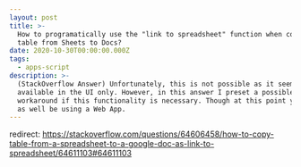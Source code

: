 ```yaml
---
layout: post
title: >-
  How to programatically use the "link to spreadsheet" function when copying a
  table from Sheets to Docs?
date: 2020-10-30T00:00:00.000Z
tags:
  - apps-script
description: >-
  (StackOverflow Answer) Unfortunately, this is not possible as it seems to be
  available in the UI only. However, in this answer I preset a possible
  workaround if this functionality is necessary. Though at this point you might
  as well be using a Web App.
---
```


redirect: https://stackoverflow.com/questions/64606458/how-to-copy-table-from-a-spreadsheet-to-a-google-doc-as-link-to-spreadsheet/64611103#64611103
